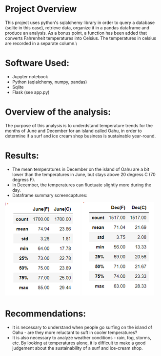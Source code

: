 # Project Overview
This project uses python's sqlalchemy library in order to query a database (sqlite in this case), retrieve data, organize it in a pandas dataframe and produce an analysis. 
As a bonus point, a function has been added that converts Fahrenheit temperatures into Celsius. The temperatures in celsius are recorded in a separate column.\

# Software Used:
* Jupyter notebook
* Python (aqlalchemy, numpy, pandas)
* Sqlite
* Flask (see app.py)

# Overview of the analysis: 
The purpose of this analysis is to underdstand temperature trends for the months of June and December for an island called Oahu, in order to determine if a surf and ice cream shop business is sustainable year-round.

# Results: 
 - The mean temperatures in December on the island of Oahu are a bit lower than the temperatures in June, but stays above 20 degress C (70 degress F). 
 - In December, the temperatures can fluctuate slightly more during the day.
 - Dataframe summary screencaptures:
 
 ![June Dataframe](https://github.com/githubteodora/surfs_up/blob/main/June%20desc.PNG)
 ![Dec Dataframe](https://github.com/githubteodora/surfs_up/blob/main/Dec%20desc.PNG)

# Recommendations:
 - It is necessary to understand when people go surfing on the island of Oahu - are they more reluctant to suft in cooler temperatures?
 - It is also necessary to analyze weather conditions - rain, fog, storms, etc. By looking at temperatures alone, it is difficult to make a good judgement about the sustainability of a surf and ice-cream shop.


